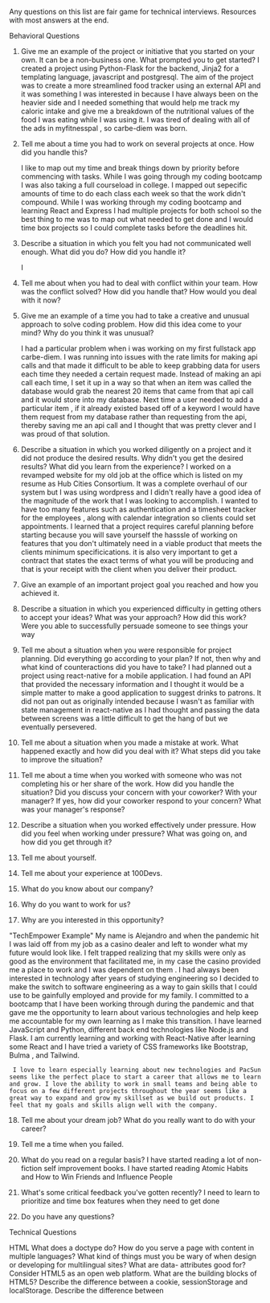 Any questions on this list are fair game for technical interviews.
Resources with most answers at the end.

Behavioral Questions

1. Give me an example of the project or initiative that you started on your own. It can be a non-business one. What prompted you to get started?
   I created a project using Python-Flask for the backend, Jinja2 for a templating language, javascript and postgresql. The aim of the project was to create a more streamlined food tracker using an external API and it was something I was interested in because I have always been on the heavier side and I needed something that would help me track my caloric intake and give me a breakdown of the nutritional values of the food I was eating while I was using it. I was tired of dealing with all of the ads in myfitnesspal , so carbe-diem was born.

2. Tell me about a time you had to work on several projects at once. How did you handle this?

   I like to map out my time and break things down by priority before commencing with tasks. While I was going through my coding bootcamp I was also taking a full courseload in college. I mapped out sepecific amounts of time to do each class each week so that the work didn't compound. While I was working through my coding bootcamp and learning React and Express I had multiple projects for both school so the best thing to me was to map out what needed to get done and I would time box projects so I could complete tasks before the deadlines hit.

3. Describe a situation in which you felt you had not communicated well enough. What did you do? How did you handle it?

   I

4. Tell me about when you had to deal with conflict within your team. How was the conflict solved? How did you handle that? How would you deal with it now?

5. Give me an example of a time you had to take a creative and unusual approach to solve coding problem. How did this idea come to your mind? Why do you think it was unusual?

   I had a particular problem when i was working on my first fullstack app carbe-diem. I was running into issues with the rate limits for making api calls and that made it difficult to be able to keep grabbing data for users each time they needed a certain request made. Instead of making an api call each time, I set it up in a way so that when an item was called the database would grab the nearest 20 items that came from that api call and it would store into my database. Next time a user needed to add a particular item , if it already existed based off of a keyword I would have them request from my database rather than requesting from the api, thereby saving me an api call and I thought that was pretty clever and I was proud of that solution.

6. Describe a situation in which you worked diligently on a project and it did not produce the desired results. Why didn't you get the desired results? What did you learn from the experience?
   I worked on a revamped website for my old job at the office which is listed on my resume as Hub Cities Consortium. It was a complete overhaul of our system but I was using wordpress and I didn't really have a good idea of the magnitude of the work that I was looking to accomplish. I wanted to have too many features such as authentication and a timesheet tracker for the employees , along with calendar integration so clients could set appointments.
   I learned that a project requires careful planning before starting because you will save yourself the hasssle of working on features that you don't ultimately need in a viable product that meets the clients minimum specificications. it is also very important to get a contract that states the exact terms of what you will be producing and that is your receipt with the client when you deliver their product.
7. Give an example of an important project goal you reached and how you achieved it.
8. Describe a situation in which you experienced difficulty in getting others to accept your ideas? What was your approach? How did this work? Were you able to successfully persuade someone to see things your way
9. Tell me about a situation when you were responsible for project planning. Did everything go according to your plan? If not, then why and what kind of counteractions did you have to take?
   I had planned out a project using react-native for a mobile application. I had found an API that provided the necessary information and I thought it would be a simple matter to make a good application to suggest drinks to patrons. It did not pan out as originally intended because I wasn't as familiar with state management in react-native as I had thought and passing the data between screens was a little difficult to get the hang of but we eventually persevered.
10. Tell me about a situation when you made a mistake at work. What happened exactly and how did you deal with it? What steps did you take to improve the situation?
11. Tell me about a time when you worked with someone who was not completing his or her share of the work. How did you handle the situation? Did you discuss your concern with your coworker? With your manager? If yes, how did your coworker respond to your concern? What was your manager's response?
12. Describe a situation when you worked effectively under pressure. How did you feel when working under pressure? What was going on, and how did you get through it?
13. Tell me about yourself.
14. Tell me about your experience at 100Devs.
15. What do you know about our company?
16. Why do you want to work for us?
17. Why are you interested in this opportunity?

"TechEmpower Example"
My name is Alejandro and when the pandemic hit I was laid off from my job as a casino dealer and left to wonder what my future would look like. I felt trapped realizing that my skills were only as good as the environment that facilitated me, in my case the casino provided me a place to work and I was dependent on them . I had always been interested in technology after years of studying engineering so I decided to make the switch to software engineering as a way to gain skills that I could use to be gainfully employed and provide for my family. I committed to a bootcamp that I have been working through during the pandemic and that gave me the opportunity to learn about various technologies and help keep me accountable for my own learning as I make this transition. I have learned JavaScript and Python, different back end technologies like Node.js and Flask. I am currently learning and working with React-Native after learning some React and I have tried a variety of CSS frameworks like Bootstrap, Bulma , and Tailwind.

     I love to learn especially learning about new technologies and PacSun seems like the perfect place to start a career that allows me to learn and grow. I love the ability to work in small teams and being able to focus on a few different projects throughout the year seems like a great way to expand and grow my skillset as we build out products. I feel that my goals and skills align well with the company.

18. Tell me about your dream job? What do you really want to do with your career?
19. Tell me a time when you failed.
20. What do you read on a regular basis?
    I have started reading a lot of non-fiction self improvement books. I have started reading Atomic Habits and How to Win Friends and Influence People

21. What's some critical feedback you've gotten recently?
    I need to learn to prioritize and time box features when they need to get done

22. Do you have any questions?

Technical Questions

HTML
What does a doctype do?
How do you serve a page with content in multiple languages?
What kind of things must you be wary of when design or developing for multilingual sites?
What are data- attributes good for?
Consider HTML5 as an open web platform. What are the building blocks of HTML5?
Describe the difference between a cookie, sessionStorage and localStorage.
Describe the difference between <script>, <script async> and <script defer>.
Why is it generally a good idea to position CSS <link>s between <head></head> and JS <script>s just before </body>? Do you know any exceptions?
What is progressive rendering?
Why you would use a srcset attribute in an image tag? Explain the process the browser uses when evaluating the content of this attribute.
Have you used different HTML templating languages before?
CSS
What is CSS selector specificity and how does it work?
What's the difference between "resetting" and "normalizing" CSS? Which would you choose, and why?
Describe floats and how they work.
Describe z-index and how stacking context is formed.
Describe BFC (Block Formatting Context) and how it works.
What are the various clearing techniques and which is appropriate for what context?
Explain CSS sprites, and how you would implement them on a page or site.
How would you approach fixing browser-specific styling issues?
How do you serve your pages for feature-constrained browsers? What techniques/processes do you use?
What are the different ways to visually hide content (and make it available only for screen readers)?
Have you ever used a grid system, and if so, what do you prefer?
Have you used or implemented media queries or mobile specific layouts/CSS?
Are you familiar with styling SVG?
Can you give an example of an @media property other than screen?
What are some of the "gotchas" for writing efficient CSS?
What are the advantages/disadvantages of using CSS preprocessors?
Describe what you like and dislike about the CSS preprocessors you have used.
How would you implement a web design comp that uses non-standard fonts?
Explain how a browser determines what elements match a CSS selector.
Describe pseudo-elements and discuss what they are used for.
Explain your understanding of the box model and how you would tell the browser in CSS to render your layout in different box models.
What does \* { box-sizing: border-box; } do? What are its advantages?
What is the CSS display property and can you give a few examples of its use?
What's the difference between inline and inline-block?
What's the difference between a relative, fixed, absolute and statically positioned element?
What existing CSS frameworks have you used locally, or in production? How would you change/improve them?
Have you played around with the new CSS Flexbox or Grid specs?
Can you explain the difference between coding a web site to be responsive versus using a mobile-first strategy?
How is responsive design different from adaptive design?
Have you ever worked with retina graphics? If so, when and what techniques did you use?
Is there any reason you'd want to use translate() instead of absolute positioning, or vice-versa? And why?
Javascript
Explain event delegation
Explain how this works in JavaScript
Explain how prototypal inheritance works
What do you think of AMD vs CommonJS?
Explain why the following doesn't work as an IIFE: function foo(){ }();. What needs to be changed to properly make it an IIFE?
What's the difference between a variable that is: null, undefined or undeclared? How would you go about checking for any of these states?
What is a closure, and how/why would you use one?
Can you describe the main difference between a .forEach loop and a .map() loop and why you would pick one versus the other?
What's a typical use case for anonymous functions?
How do you organize your code? (module pattern, classical inheritance?)
What's the difference between host objects and native objects?
Difference between: function Person(){}, var person = Person(), and var person = new Person()?
What's the difference between .call and .apply?
Explain Function.prototype.bind.
When would you use document.write()?
What's the difference between feature detection, feature inference, and using the UA string?
Explain Ajax in as much detail as possible.
What are the advantages and disadvantages of using Ajax?
Explain how JSONP works (and how it's not really Ajax).
Have you ever used JavaScript templating? If so, what libraries have you used?
Explain "hoisting".
Describe event bubbling.
What's the difference between an "attribute" and a "property"?
Why is extending built-in JavaScript objects not a good idea?
Difference between document load event and document DOMContentLoaded event?
What is the difference between == and ===?
Explain the same-origin policy with regards to JavaScript.
Make this work: duplicate([1,2,3,4,5]); // [1,2,3,4,5,1,2,3,4,5]
Why is it called a Ternary expression, what does the word "Ternary" indicate?
What is "use strict";? what are the advantages and disadvantages to using it?
Create a for loop that iterates up to 100 while outputting "fizz" at multiples of 3, "buzz" at multiples of 5 and "fizzbuzz" at multiples of 3 and 5
Why is it, in general, a good idea to leave the global scope of a website as-is and never touch it?
Why would you use something like the load event? Does this event have disadvantages? Do you know any alternatives, and why would you use those?
Explain what a single page app is and how to make one SEO-friendly.
What is the extent of your experience with Promises and/or their polyfills?
What are the pros and cons of using Promises instead of callbacks?
What are some of the advantages/disadvantages of writing JavaScript code in a language that compiles to JavaScript?
What tools and techniques do you use debugging JavaScript code?
What language constructions do you use for iterating over object properties and array items?
Explain the difference between mutable and immutable objects.
Explain the difference between synchronous and asynchronous functions.
What is event loop? What is the difference between call stack and task queue?
Explain the differences on the usage of foo between function foo() {} and var foo = function() {}
What are the differences between variables created using let, var or const?
What are the differences between ES6 class and ES5 function constructors?
Can you offer a use case for the new arrow => function syntax? How does this new syntax differ from other functions?
What advantage is there for using the arrow syntax for a method in a constructor?
What is the definition of a higher-order function?
Can you give an example for destructuring an object or an array?
ES6 Template Literals offer a lot of flexibility in generating strings, can you give an example?
Can you give an example of a curry function and why this syntax offers an advantage?
What are the benefits of using spread syntax and how is it different from rest syntax?
How can you share code between files?
Why you might want to create static class members?
Javascript General
Can you name two programming paradigms important for JavaScript app developers?
What is functional programming?
What is the difference between classical inheritance and prototypal inheritance?
What are the pros and cons of functional programming vs object-oriented programming?
What are two-way data binding and one-way data flow, and how are they different?
What is asynchronous programming, and why is it important in JavaScript?
Node
What is Node.js? Where can you use it?
Why use Node.js?
What are the features of Node.js?
How do you update NPM to a new version in Node.js?
Why is Node.js Single-threaded?
Explain callback in Node.js.
What is callback hell in Node.js?
How do you prevent/fix callback hell?
Explain the role of REPL in Node.js.
Name the types of API functions in Node.js.
What are the functionalities of NPM in Node.js?
What is the difference between Node.js and Ajax?
What are “streams” in Node.js? Explain the different types of streams present in Node.js.
Explain chaining in Node.js.
What are Globals in Node.js?
What is Event-driven programming?
What is Event loop in Node.js work? And How does it work?
What is the purpose of module.exports in Node.js?
What is the difference between Asynchronous and Non-blocking?
What is Tracing in Node.js?
How will you debug an application in Node.js?
Difference between setImmediate() vs setTimeout()?
What is process.nextTick()
What is package.json? What is it used for?
What is libuv?
What are some of the most popular modules of Node.js?
What is EventEmitter in Node.js?
CS Theory
What is recursion and give an example using javascript?
What are types?
What are data structures?
What is an algorithm?
What is scope / lexical scope in javascript?
What is polymorphism?
What is encapsulation?
What is a Linked List
What is a Doubly Linked List
What is a Queue
What is a Stack
What is a Hash Table
What is a Heap
What is a Trie
What is a Tree
What is a Binary Search Tree
What is a Disjoint Set
What is a Bloom Filter
Demonstrate Bubble Sort and explain when you might use it?
Demonstrate Insertion Sort and explain when you might use it?
Demonstrate Merge Sort and explain when you might use it?
Demonstrate Quicksort and explain when you might use it?

Questions to ask your interviewer

1. How does Bob’s Burgers measure the success of their engineers?
2. What challenges can an engineer come across working at Bob’s Burgers?
3. Can you explain "thing you read on their engineering blog" and how it affects Bob’s Burgers Engineers?
4. What traits in an engineer are hard to find in an engineer that Bob’s Burgers would like to have?
5. How is critique given to engineers at Bob’s Burgers?
6. Do you have any questions or concerns about my qualifications?

Helpful list of other reverse interview questions: https://github.com/viraptor/reverse-interview

Whiteboard
Expected to solve, determine edge cases, and explain complexity
Every project assigned
Every coding challenge (codewars ect...) you have solved / pushed to github

Resources:
https://eloquentjavascript.net/
https://github.com/getify/You-Dont-Know-JS
https://github.com/yangshun/front-end-interview-handbook
https://medium.com/javascript-scene/10-interview-questions-every-javascript-developer-should-know-6fa6bdf5ad95
https://www.simplilearn.com/node-js-interview-questions-and-answers-article
https://medium.com/@vigowebs/frequently-asked-node-js-interview-questions-and-answers-b74fa1f20678

Stuff to ask potential networks

1. How did you get your foot in the door at \_?
2. What education, experience, or training do you find the most useful in your current role? (i.e. did the stuff you learned in college/self-taught help you most or job experience over time)
3. How does your job affect your general lifestyle?
4. What are the typical challenges you face in the tech industry?
5. Do employers care if you don’t have a degree in CS?
6. As a \_\_, what steps would you recommend I take to prepare to enter this field?
7. What tips can you give to make someone stand out, especially in competitive places?
8. Looking back at your careers so far, are there things you wish you would have done differently?
9. Can you suggest a few names of people I could contact for additional info?
10. What is a project you’re excited about working on?
11. What is one thing that you have always wanted to try but never have?
12. What is something that you have always wanted to learn?
13. What has been the highlight of your year so far?
14. “How did you land your first job?”
15. “What’s your current company like, and what’s your role there?”
16. “How will I know when I’m ready to start looking for a job?”
17. “After hearing about what I'm up to, do you know anybody who you think I should meet?”
